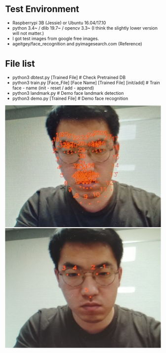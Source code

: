# Test Environment
- Raspberrypi 3B (Jessie) or Ubuntu 16.04/17.10
- python 3.4~ / dlib 19.7~ / opencv 3.3~ (I think the slightly lower version will not matter.)
- I got test images from google free images.
- ageitgey/face_recognition and pyimagesearch.com (Reference)

# File list
- python3 dbtest.py [Trained File]  # Check Pretrained DB
- python3 train.py [Face_File] [Face Name] [Trained File] [init/add] # Train face - name (init - reset / add - append)
- python3 landmark.py # Demo face landmark detection
- python3 demo.py [Trained File] # Demo face recognition

![demo1](./img1.jpg)
![demo2](./img2.jpg)
